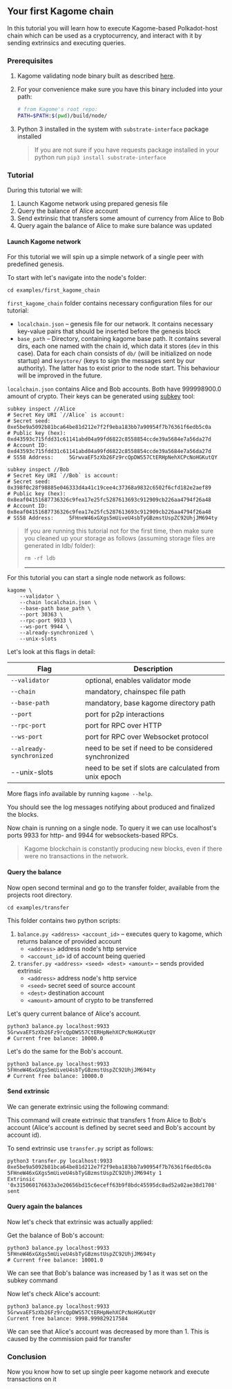 ## Your first Kagome chain

In this tutorial you will learn how to execute Kagome-based Polkadot-host chain which can be used as a cryptocurrency, and interact with it by sending extrinsics and executing queries.

### Prerequisites

1. Kagome validating node binary built as described [here](https://kagome.readthedocs.io/en/latest/overview/getting_started.html#build-application).
2. For your convenience make sure you have this binary included into your path:

    ```bash
    # from Kagome's root repo:
    PATH=$PATH:$(pwd)/build/node/
    ```
   
3. Python 3 installed in the system with `substrate-interface` package installed

    > If you are not sure if you have requests package installed in your python run `pip3 install substrate-interface`

### Tutorial

During this tutorial we will:
1. Launch Kagome network using prepared genesis file
2. Query the balance of Alice account
3. Send extrinsic that transfers some amount of currency from Alice to Bob
4. Query again the balance of Alice to make sure balance was updated

#### Launch Kagome network

For this tutorial we will spin up a simple network of a single peer with predefined genesis.

To start with let's navigate into the node's folder:

```shell script
cd examples/first_kagome_chain
```

`first_kagome_chain` folder contains necessary configuration files for our tutorial:

* `localchain.json` – genesis file for our network. It contains necessary key-value pairs that should be inserted before the genesis block
* `base_path` – Directory, containing kagome base path. It contains several dirs, each one named with the chain id, which data it stores (`dev` in this case). Data for each chain consists of `db/` (will be initialized on node startup) and `keystore/` (keys to sign the messages sent by our authority). The latter has to exist prior to the node start. This behaviour will be improved in the future.

`localchain.json` contains Alice and Bob accounts. Both have 999998900.0 amount of crypto.
Their keys can be generated using [subkey](https://substrate.dev/docs/en/knowledgebase/integrate/subkey) tool:
```shell script
subkey inspect //Alice
# Secret Key URI `//Alice` is account:
# Secret seed:      0xe5be9a5092b81bca64be81d212e7f2f9eba183bb7a90954f7b76361f6edb5c0a
# Public key (hex): 0xd43593c715fdd31c61141abd04a99fd6822c8558854ccde39a5684e7a56da27d
# Account ID:       0xd43593c715fdd31c61141abd04a99fd6822c8558854ccde39a5684e7a56da27d
# SS58 Address:     5GrwvaEF5zXb26Fz9rcQpDWS57CtERHpNehXCPcNoHGKutQY

subkey inspect //Bob  
# Secret Key URI `//Bob` is account:
# Secret seed:      0x398f0c28f98885e046333d4a41c19cee4c37368a9832c6502f6cfd182e2aef89
# Public key (hex): 0x8eaf04151687736326c9fea17e25fc5287613693c912909cb226aa4794f26a48
# Account ID:       0x8eaf04151687736326c9fea17e25fc5287613693c912909cb226aa4794f26a48
# SS58 Address:     5FHneW46xGXgs5mUiveU4sbTyGBzmstUspZC92UhjJM694ty
```


> If you are running this tutorial not for the first time, then make sure you cleaned up your storage as follows (assuming storage files are generated in ldb/ folder):
> ```
> rm -rf ldb
> ```
> ---

For this tutorial you can start a single node network as follows:

```shell script
kagome \
    --validator \
    --chain localchain.json \
    --base-path base_path \
    --port 30363 \
    --rpc-port 9933 \
    --ws-port 9944 \
    --already-synchronized \
    --unix-slots
```

Let's look at this flags in detail:

| Flag              | Description                                       |
|-------------------|---------------------------------------------------|
| `--validator` | optional, enables validator mode | 
| `--chain`       | mandatory, chainspec file path        |
| `--base-path`       | mandatory, base kagome directory path                 |
| `--port`      | port for p2p interactions                         |
| `--rpc-port` | port for RPC over HTTP                            |
| `--ws-port`   | port for RPC over Websocket protocol              |
| `--already-synchronized`   | need to be set if need to be considered synchronized              |
|  --unix-slots    | need to be set if slots are calculated from unix epoch |

More flags info available by running `kagome --help`.

You should see the log messages notifying about produced and finalized the blocks. 

Now chain is running on a single node. To query it we can use localhost's ports 9933 for http- and 9944 for websockets-based RPCs.

> Kagome blockchain is constantly producing new blocks, even if there were no transactions in the network.

#### Query the balance

Now open second terminal and go to the transfer folder, available from the projects root directory.

`cd examples/transfer`

This folder contains two python scripts:

1. `balance.py <address> <account_id>` – executes query to kagome, which returns balance of provided account
    * `<address>` address node's http service
    * `<account_id>` id of account being queried
2. `transfer.py <address> <seed> <dest> <amount>` – sends provided extrinsic
    * `<address>` address node's http service
    * `<seed>` secret seed of source account
    * `<dest>` destination account
    * `<amount>` amount of crypto to be transferred



Let's query current balance of Alice's account.

```shell script
python3 balance.py localhost:9933 5GrwvaEF5zXb26Fz9rcQpDWS57CtERHpNehXCPcNoHGKutQY
# Current free balance: 10000.0  
```

Let's do the same for the Bob's account.
```shell script
python3 balance.py localhost:9933 5FHneW46xGXgs5mUiveU4sbTyGBzmstUspZC92UhjJM694ty
# Current free balance: 10000.0  
```

#### Send extrinsic

We can generate extrinsic using the following command:

This command will create extrinsic that transfers 1 from Alice to Bob's account (Alice's account is defined by secret seed and Bob's account by account id).

To send extrinsic use `transfer.py` script as follows:
```shell script
python3 transfer.py localhost:9933 0xe5be9a5092b81bca64be81d212e7f2f9eba183bb7a90954f7b76361f6edb5c0a 5FHneW46xGXgs5mUiveU4sbTyGBzmstUspZC92UhjJM694ty 1
Extrinsic '0x315060176633a3e20656bd15c6eceff63b9f8bdc45595dc8ad52a02ae38d1708' sent
```

#### Query again the balances

Now let's check that extrinsic was actually applied:

Get the balance of Bob's account:

```shell script
python3 balance.py localhost:9933 5FHneW46xGXgs5mUiveU4sbTyGBzmstUspZC92UhjJM694ty
# Current free balance: 10001.0  
```
We can see that Bob's balance was increased by 1 as it was set on the subkey command

Now let's check Alice's account:
```shell script
python3 balance.py localhost:9933 5GrwvaEF5zXb26Fz9rcQpDWS57CtERHpNehXCPcNoHGKutQY
Current free balance: 9998.999829217584  
```

We can see that Alice's account was decreased by more than 1. This is caused by the commission paid for transfer

### Conclusion

Now you know how to set up single peer kagome network and execute transactions on it
